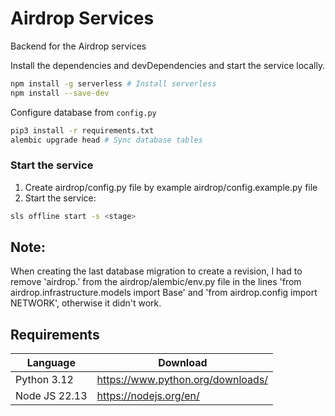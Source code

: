# Airdrop Services

Backend for the Airdrop services

Install the dependencies and devDependencies and start the service locally.

```sh
npm install -g serverless # Install serverless
npm install --save-dev
```

Configure database from `config.py`

```sh
pip3 install -r requirements.txt
alembic upgrade head # Sync database tables
```

### Start the service

1) Create airdrop/config.py file by example airdrop/config.example.py file
2) Start the service:
```sh
sls offline start -s <stage>
```

## Note:
When creating the last database migration to create a revision, I had to remove 'airdrop.' from the airdrop/alembic/env.py file in the lines 'from airdrop.infrastructure.models import Base' and 'from airdrop.config import NETWORK', otherwise it didn't work.

## Requirements

| Language     | Download                          |
| ------------ | --------------------------------- |
| Python 3.12   | https://www.python.org/downloads/ |
| Node JS 22.13 | https://nodejs.org/en/            |
